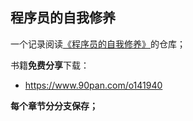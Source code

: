 ## 程序员的自我修养

一个记录阅读[《程序员的自我修养》](https://book.douban.com/subject/3652388/)的仓库；

书籍**免费分享**下载：

-   https://www.90pan.com/o141940

**每个章节分分支保存；**

